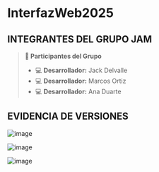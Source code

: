 # InterfazWeb2025

## INTEGRANTES DEL GRUPO JAM

> **👤 Participantes del Grupo**
> - 💻 **Desarrollador:** Jack Delvalle
> - 💻 **Desarrollador:** Marcos Ortiz
> - 💻 **Desarrollador:** Ana Duarte

## EVIDENCIA DE VERSIONES
![image](https://github.com/user-attachments/assets/6d79f337-99f1-4607-b0f0-7ba70b735c5e)

![image](https://github.com/user-attachments/assets/357ed5ea-fbc0-476b-bb88-f6c7b191ac8c)

![image](https://github.com/user-attachments/assets/73b41bb5-0d56-4e82-99f4-32d6c057561d)

